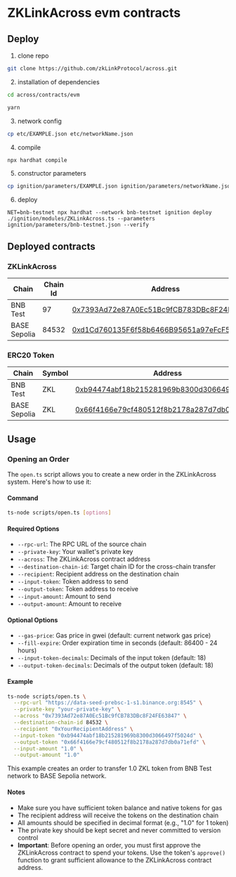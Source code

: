 # ZKLinkAcross evm contracts

## Deploy
1. clone repo
```sh
git clone https://github.com/zkLinkProtocol/across.git
```

2. installation of dependencies
```sh
cd across/contracts/evm

yarn
```

3. network config
```sh
cp etc/EXAMPLE.json etc/networkName.json
```

4. compile
```sh
npx hardhat compile
```

5. constructor parameters
```sh
cp ignition/parameters/EXAMPLE.json ignition/parameters/networkName.json
```

6. deploy
```shell
NET=bnb-testnet npx hardhat --network bnb-testnet ignition deploy ./ignition/modules/ZKLinkAcross.ts --parameters ignition/parameters/bnb-testnet.json --verify
```

## Deployed contracts

### ZKLinkAcross

| Chain        | Chain Id | Address                                                      |
| ------------ | -------- | ------------------------------------------------------------ |
| BNB Test     | 97       | [0x7393Ad72e87A0Ec51Bc9fCB783DBc8F24FE63847](https://testnet.bscscan.com/address/0x7393Ad72e87A0Ec51Bc9fCB783DBc8F24FE63847) |
| BASE Sepolia | 84532    | [0xd1Cd760135F6f58b6466B95651a97eFcF52Ab2C3](https://sepolia.basescan.org/address/0xd1Cd760135F6f58b6466B95651a97eFcF52Ab2C3) |

### ERC20 Token

| Chain        | Symbol | Address                                                      |
| ------------ | ------ | ------------------------------------------------------------ |
| BNB Test     | ZKL    | [0xb94474abf18b215281969b8300d3066497f5024d](https://testnet.bscscan.com/address/0xb94474abf18b215281969b8300d3066497f5024d) |
| BASE Sepolia | ZKL    | [0x66f4166e79cf480512f8b2178a287d7db0a71efd](https://sepolia.basescan.org/address/0x66f4166e79cf480512f8b2178a287d7db0a71efd) |

## Usage

### Opening an Order

The `open.ts` script allows you to create a new order in the ZKLinkAcross system. Here's how to use it:

#### Command
```sh
ts-node scripts/open.ts [options]
```

#### Required Options
- `--rpc-url`: The RPC URL of the source chain
- `--private-key`: Your wallet's private key
- `--across`: The ZKLinkAcross contract address
- `--destination-chain-id`: Target chain ID for the cross-chain transfer
- `--recipient`: Recipient address on the destination chain
- `--input-token`: Token address to send
- `--output-token`: Token address to receive
- `--input-amount`: Amount to send
- `--output-amount`: Amount to receive

#### Optional Options
- `--gas-price`: Gas price in gwei (default: current network gas price)
- `--fill-expire`: Order expiration time in seconds (default: 86400 - 24 hours)
- `--input-token-decimals`: Decimals of the input token (default: 18)
- `--output-token-decimals`: Decimals of the output token (default: 18)

#### Example
```sh
ts-node scripts/open.ts \
  --rpc-url "https://data-seed-prebsc-1-s1.binance.org:8545" \
  --private-key "your-private-key" \
  --across "0x7393Ad72e87A0Ec51Bc9fCB783DBc8F24FE63847" \
  --destination-chain-id 84532 \
  --recipient "0xYourRecipientAddress" \
  --input-token "0xb94474abf18b215281969b8300d3066497f5024d" \
  --output-token "0x66f4166e79cf480512f8b2178a287d7db0a71efd" \
  --input-amount "1.0" \
  --output-amount "1.0"
```

This example creates an order to transfer 1.0 ZKL token from BNB Test network to BASE Sepolia network.

#### Notes
- Make sure you have sufficient token balance and native tokens for gas
- The recipient address will receive the tokens on the destination chain
- All amounts should be specified in decimal format (e.g., "1.0" for 1 token)
- The private key should be kept secret and never committed to version control
- **Important**: Before opening an order, you must first approve the ZKLinkAcross contract to spend your tokens. Use the token's `approve()` function to grant sufficient allowance to the ZKLinkAcross contract address.

